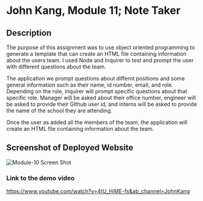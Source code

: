 # John Kang, Module 11; Note Taker 

## Description


The purpose of this assignment was to use object oriented programming to generate a template that can create an HTML file containing information about the users team. I used Node and Inquirer to test and prompt the user with different questions about the team. 

The application we prompt questions about differnt positions and some general information such as their name, id number, email, and role. Depending on the role, inquirer will prompt specific questions about that specific role. Manager will be asked about their office number, engineer will be asked to provide their GIthub user id, and interns will be asked to provide the name of the school they are attending. 

Once the user as added all the members of the team, the application will create an HTML file containing information about the team. 



## Screenshot of Deployed Website
![Module-10 Screen Shot](./assets/img/Team-Generator.png)



### Link to the demo video 
https://www.youtube.com/watch?v=4tU_HiME-fs&ab_channel=JohnKang